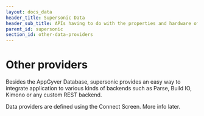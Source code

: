 ```yaml
---
layout: docs_data
header_title: Supersonic Data
header_sub_title: APIs having to do with the properties and hardware of your mobile device.
parent_id: supersonic
section_id: other-data-providers
---
```


# Other providers

Besides the AppGyver Database, supersonic provides an easy way to integrate application to various kinds of backends such as Parse, Build IO, Kimono or any custom REST backend.

Data providers are defined using the Connect Screen. More info later.